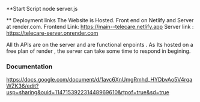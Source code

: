 **Start Script
node server.js 

** Deployment links
The Website is Hosted. Front end on Netlify and Server at render.com. 
Frontend Link: https://main--telecare.netlify.app 
Server link : https://telecare-server.onrender.com

All th APIs are on the server and are functional enpoints . As Its hosted on a free plan of render , the server can take some time to respond in begining.
### Documentation
https://docs.google.com/document/d/1avc6XnUmgRmhd_HYDbvAo5V4rqaWZK36/edit?usp=sharing&ouid=114715392231448969610&rtpof=true&sd=true
